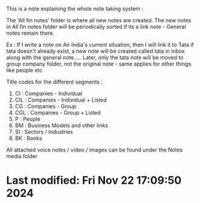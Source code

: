 This is a note explaining the whole note taking system : 

The 'All fin notes' folder is where all new notes are created. 
The new notes in All fin notes folder will be periodically sorted if its a link note - General notes remain there.  

Ex : If I write a note on Air India's current situation, then I will link it to Tata if tata doesn't already exist, a new note will be created called tata in inbox along with the general note.....
Later, only the tata note will be moved to group company folder, not the original note - same applies for other things like people etc

Title codes for the different segments : 
1. CI : Companies - Individual
2. CIL : Companies - Individual + Listed
3. CG : Companies - Group
4. CGL : Companies - Group + Listed
5. P : People
6. BM : Business Models and other links
7. SI : Sectors / Industries
8. BK : Books

All attached voice notes / video / images can be found under the Notes media folder 


# Last modified: Fri Nov 22 17:09:50 2024